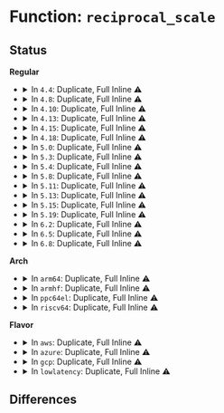 # Function: <code>reciprocal_scale</code>

## Status
<b>Regular</b>
<ul>
<li>
<details>
<summary>In <code>4.4</code>: Duplicate, Full Inline ⚠️</summary>

**Collision:** Static Duplication

**Inline:** Full

**Transformation:** False

**Instances:**

```
In net/core/dev.c (0)
Location: include/linux/kernel.h:240
Inline: True
```
```
In net/ipv4/inet_hashtables.c (0)
Location: include/linux/kernel.h:240
Inline: True
```
```
In net/ipv4/udp.c (0)
Location: include/linux/kernel.h:240
Inline: True
```
```
In net/ipv6/udp.c (0)
Location: include/linux/kernel.h:240
Inline: True
```
```
In net/ipv6/inet6_hashtables.c (0)
Location: include/linux/kernel.h:240
Inline: True
```
```
In net/packet/af_packet.c (ffffffff81804aa0)
Location: include/linux/kernel.h:240
Inline: True
Inline callers:
  - net/packet/af_packet.c:packet_rcv_fanout
```
</details>
</li>
<li>
<details>
<summary>In <code>4.8</code>: Duplicate, Full Inline ⚠️</summary>

**Collision:** Static Duplication

**Inline:** Full

**Transformation:** False

**Instances:**

```
In net/core/dev.c (ffffffff8177d2dd)
Location: include/linux/kernel.h:246
Inline: True
Inline callers:
  - net/core/dev.c:get_rps_cpu
  - net/core/dev.c:__netdev_pick_tx
  - net/core/dev.c:__skb_tx_hash
```
```
In net/core/sock_reuseport.c (ffffffff817a0005)
Location: include/linux/kernel.h:246
Inline: True
Inline callers:
  - net/core/sock_reuseport.c:reuseport_select_sock
```
```
In net/ipv4/inet_hashtables.c (ffffffff817ce45e)
Location: include/linux/kernel.h:246
Inline: True
Inline callers:
  - net/ipv4/inet_hashtables.c:__inet_lookup_listener
```
```
In net/ipv4/udp.c (ffffffff817f696b)
Location: include/linux/kernel.h:246
Inline: True
Inline callers:
  - net/ipv4/udp.c:__udp4_lib_lookup
  - net/ipv4/udp.c:udp4_lib_lookup2
  - net/ipv4/udp.c:udp_lib_get_port
```
```
In net/ipv6/udp.c (ffffffff81851e05)
Location: include/linux/kernel.h:246
Inline: True
Inline callers:
  - net/ipv6/udp.c:__udp6_lib_lookup
  - net/ipv6/udp.c:udp6_lib_lookup2
```
```
In net/ipv6/inet6_hashtables.c (ffffffff8187348f)
Location: include/linux/kernel.h:246
Inline: True
Inline callers:
  - net/ipv6/inet6_hashtables.c:inet6_lookup_listener
```
```
In net/packet/af_packet.c (0)
Location: include/linux/kernel.h:246
Inline: True
```
</details>
</li>
<li>
<details>
<summary>In <code>4.10</code>: Duplicate, Full Inline ⚠️</summary>

**Collision:** Static Duplication

**Inline:** Full

**Transformation:** False

**Instances:**

```
In net/core/dev.c (ffffffff817aa80d)
Location: include/linux/kernel.h:251
Inline: True
Inline callers:
  - net/core/dev.c:get_rps_cpu
  - net/core/dev.c:__netdev_pick_tx
  - net/core/dev.c:__skb_tx_hash
```
```
In net/core/sock_reuseport.c (ffffffff817ce9d5)
Location: include/linux/kernel.h:251
Inline: True
Inline callers:
  - net/core/sock_reuseport.c:reuseport_select_sock
```
```
In net/ipv4/inet_hashtables.c (ffffffff817fe269)
Location: include/linux/kernel.h:251
Inline: True
Inline callers:
  - net/ipv4/inet_hashtables.c:__inet_lookup_listener
```
```
In net/ipv4/udp.c (ffffffff818278cb)
Location: include/linux/kernel.h:251
Inline: True
Inline callers:
  - net/ipv4/udp.c:__udp4_lib_lookup
  - net/ipv4/udp.c:udp4_lib_lookup2
  - net/ipv4/udp.c:udp_lib_get_port
```
```
In net/ipv6/udp.c (ffffffff81883bc5)
Location: include/linux/kernel.h:251
Inline: True
Inline callers:
  - net/ipv6/udp.c:__udp6_lib_lookup
  - net/ipv6/udp.c:udp6_lib_lookup2
```
```
In net/ipv6/inet6_hashtables.c (ffffffff818a7aee)
Location: include/linux/kernel.h:251
Inline: True
Inline callers:
  - net/ipv6/inet6_hashtables.c:inet6_lookup_listener
```
```
In net/packet/af_packet.c (0)
Location: include/linux/kernel.h:251
Inline: True
```
</details>
</li>
<li>
<details>
<summary>In <code>4.13</code>: Duplicate, Full Inline ⚠️</summary>

**Collision:** Static Duplication

**Inline:** Full

**Transformation:** False

**Instances:**

```
In net/core/dev.c (ffffffff817c8e75)
Location: include/linux/kernel.h:255
Inline: True
Inline callers:
  - net/core/dev.c:get_rps_cpu
  - net/core/dev.c:__netdev_pick_tx
  - net/core/dev.c:__skb_tx_hash
```
```
In net/core/sock_reuseport.c (ffffffff817ede82)
Location: include/linux/kernel.h:255
Inline: True
Inline callers:
  - net/core/sock_reuseport.c:reuseport_select_sock
```
```
In net/ipv4/inet_hashtables.c (ffffffff8181e5f6)
Location: include/linux/kernel.h:255
Inline: True
Inline callers:
  - net/ipv4/inet_hashtables.c:__inet_lookup_listener
```
```
In net/ipv4/udp.c (ffffffff81849183)
Location: include/linux/kernel.h:255
Inline: True
Inline callers:
  - net/ipv4/udp.c:__udp4_lib_lookup
  - net/ipv4/udp.c:udp4_lib_lookup2
  - net/ipv4/udp.c:udp_lib_get_port
```
```
In net/ipv6/udp.c (ffffffff818a9f9e)
Location: include/linux/kernel.h:255
Inline: True
Inline callers:
  - net/ipv6/udp.c:__udp6_lib_lookup
  - net/ipv6/udp.c:udp6_lib_lookup2
```
```
In net/ipv6/inet6_hashtables.c (ffffffff818ce346)
Location: include/linux/kernel.h:255
Inline: True
Inline callers:
  - net/ipv6/inet6_hashtables.c:inet6_lookup_listener
```
```
In net/packet/af_packet.c (ffffffff818d0845)
Location: include/linux/kernel.h:255
Inline: True
Inline callers:
  - net/packet/af_packet.c:packet_rcv_fanout
```
</details>
</li>
<li>
<details>
<summary>In <code>4.15</code>: Duplicate, Full Inline ⚠️</summary>

**Collision:** Static Duplication

**Inline:** Full

**Transformation:** False

**Instances:**

```
In net/core/dev.c (ffffffff81842b11)
Location: include/linux/kernel.h:277
Inline: True
Inline callers:
  - net/core/dev.c:get_rps_cpu
  - net/core/dev.c:__netdev_pick_tx
  - net/core/dev.c:__skb_tx_hash
```
```
In net/core/sock_reuseport.c (ffffffff8186a0c2)
Location: include/linux/kernel.h:277
Inline: True
Inline callers:
  - net/core/sock_reuseport.c:reuseport_select_sock
```
```
In net/ipv4/inet_hashtables.c (ffffffff8189d514)
Location: include/linux/kernel.h:277
Inline: True
Inline callers:
  - net/ipv4/inet_hashtables.c:__inet_lookup_listener
```
```
In net/ipv4/udp.c (ffffffff818c8bf1)
Location: include/linux/kernel.h:277
Inline: True
Inline callers:
  - net/ipv4/udp.c:__udp4_lib_lookup
  - net/ipv4/udp.c:udp4_lib_lookup2
  - net/ipv4/udp.c:udp_lib_get_port
```
```
In net/ipv6/udp.c (ffffffff8192c9a8)
Location: include/linux/kernel.h:277
Inline: True
Inline callers:
  - net/ipv6/udp.c:__udp6_lib_lookup
  - net/ipv6/udp.c:udp6_lib_lookup2
```
```
In net/ipv6/inet6_hashtables.c (ffffffff819531b9)
Location: include/linux/kernel.h:277
Inline: True
Inline callers:
  - net/ipv6/inet6_hashtables.c:inet6_lookup_listener
```
```
In net/packet/af_packet.c (ffffffff81955774)
Location: include/linux/kernel.h:277
Inline: True
Inline callers:
  - net/packet/af_packet.c:packet_rcv_fanout
```
</details>
</li>
<li>
<details>
<summary>In <code>4.18</code>: Duplicate, Full Inline ⚠️</summary>

**Collision:** Static Duplication

**Inline:** Full

**Transformation:** False

**Instances:**

```
In net/core/dev.c (ffffffff8188cf52)
Location: include/linux/kernel.h:278
Inline: True
Inline callers:
  - net/core/dev.c:get_rps_cpu
  - net/core/dev.c:__netdev_pick_tx
  - net/core/dev.c:__netdev_pick_tx
```
```
In net/core/sock_reuseport.c (ffffffff818b9da7)
Location: include/linux/kernel.h:278
Inline: True
Inline callers:
  - net/core/sock_reuseport.c:reuseport_select_sock
```
```
In net/ipv4/udp.c (ffffffff8191e581)
Location: include/linux/kernel.h:278
Inline: True
Inline callers:
  - net/ipv4/udp.c:udp_lib_get_port
```
```
In net/packet/af_packet.c (ffffffff819ae404)
Location: include/linux/kernel.h:278
Inline: True
Inline callers:
  - net/packet/af_packet.c:packet_rcv_fanout
```
</details>
</li>
<li>
<details>
<summary>In <code>5.0</code>: Duplicate, Full Inline ⚠️</summary>

**Collision:** Static Duplication

**Inline:** Full

**Transformation:** False

**Instances:**

```
In net/core/dev.c (ffffffff818ae19b)
Location: include/linux/kernel.h:311
Inline: True
Inline callers:
  - net/core/dev.c:get_rps_cpu
  - net/core/dev.c:__netdev_pick_tx
  - net/core/dev.c:__get_xps_queue_idx
```
```
In net/core/sock_reuseport.c (ffffffff818e0c1d)
Location: include/linux/kernel.h:311
Inline: True
Inline callers:
  - net/core/sock_reuseport.c:reuseport_select_sock
```
```
In net/ipv4/udp.c (ffffffff8194d381)
Location: include/linux/kernel.h:311
Inline: True
Inline callers:
  - net/ipv4/udp.c:udp_lib_get_port
```
```
In net/packet/af_packet.c (ffffffff819e4db0)
Location: include/linux/kernel.h:311
Inline: True
Inline callers:
  - net/packet/af_packet.c:packet_rcv_fanout
```
</details>
</li>
<li>
<details>
<summary>In <code>5.3</code>: Duplicate, Full Inline ⚠️</summary>

**Collision:** Static Duplication

**Inline:** Full

**Transformation:** False

**Instances:**

```
In net/core/dev.c (ffffffff818f9ac9)
Location: include/linux/kernel.h:285
Inline: True
Inline callers:
  - net/core/dev.c:get_rps_cpu
  - net/core/dev.c:netdev_pick_tx
  - net/core/dev.c:__get_xps_queue_idx
```
```
In net/core/sock_reuseport.c (ffffffff8192f2c9)
Location: include/linux/kernel.h:285
Inline: True
Inline callers:
  - net/core/sock_reuseport.c:reuseport_select_sock
```
```
In net/ipv4/udp.c (ffffffff819b1b39)
Location: include/linux/kernel.h:285
Inline: True
Inline callers:
  - net/ipv4/udp.c:udp_lib_get_port
```
```
In net/packet/af_packet.c (0)
Location: include/linux/kernel.h:285
Inline: True
```
</details>
</li>
<li>
<details>
<summary>In <code>5.4</code>: Duplicate, Full Inline ⚠️</summary>

**Collision:** Static Duplication

**Inline:** Full

**Transformation:** False

**Instances:**

```
In net/core/dev.c (ffffffff8192bc29)
Location: include/linux/kernel.h:306
Inline: True
Inline callers:
  - net/core/dev.c:get_rps_cpu
  - net/core/dev.c:netdev_pick_tx
  - net/core/dev.c:__get_xps_queue_idx
```
```
In net/core/sock_reuseport.c (ffffffff81961539)
Location: include/linux/kernel.h:306
Inline: True
Inline callers:
  - net/core/sock_reuseport.c:reuseport_select_sock
```
```
In net/ipv4/udp.c (ffffffff819e88b9)
Location: include/linux/kernel.h:306
Inline: True
Inline callers:
  - net/ipv4/udp.c:udp_lib_get_port
```
```
In net/packet/af_packet.c (0)
Location: include/linux/kernel.h:306
Inline: True
```
</details>
</li>
<li>
<details>
<summary>In <code>5.8</code>: Duplicate, Full Inline ⚠️</summary>

**Collision:** Static Duplication

**Inline:** Full

**Transformation:** False

**Instances:**

```
In net/core/dev.c (ffffffff81a0639d)
Location: include/linux/kernel.h:304
Inline: True
Inline callers:
  - net/core/dev.c:get_rps_cpu
  - net/core/dev.c:netdev_pick_tx
  - net/core/dev.c:__get_xps_queue_idx
```
```
In net/core/sock_reuseport.c (ffffffff81a34c28)
Location: include/linux/kernel.h:304
Inline: True
Inline callers:
  - net/core/sock_reuseport.c:reuseport_select_sock
```
```
In net/ipv4/udp.c (ffffffff81ad6c40)
Location: include/linux/kernel.h:304
Inline: True
Inline callers:
  - net/ipv4/udp.c:udp_lib_get_port
```
```
In net/packet/af_packet.c (ffffffff81b865dc)
Location: include/linux/kernel.h:304
Inline: True
Inline callers:
  - net/packet/af_packet.c:packet_rcv_fanout
```
</details>
</li>
<li>
<details>
<summary>In <code>5.11</code>: Duplicate, Full Inline ⚠️</summary>

**Collision:** Static Duplication

**Inline:** Full

**Transformation:** False

**Instances:**

```
In net/core/dev.c (ffffffff81a0794b)
Location: include/linux/math.h:160
Inline: True
Inline callers:
  - net/core/dev.c:get_rps_cpu
  - net/core/dev.c:netdev_pick_tx
  - net/core/dev.c:__get_xps_queue_idx
```
```
In net/core/sock_reuseport.c (ffffffff81a36f7f)
Location: include/linux/math.h:160
Inline: True
Inline callers:
  - net/core/sock_reuseport.c:reuseport_select_sock
```
```
In net/ipv4/udp.c (ffffffff81ae3220)
Location: include/linux/math.h:160
Inline: True
Inline callers:
  - net/ipv4/udp.c:udp_lib_get_port
```
```
In net/packet/af_packet.c (ffffffff81b95ef3)
Location: include/linux/math.h:160
Inline: True
Inline callers:
  - net/packet/af_packet.c:packet_rcv_fanout
```
</details>
</li>
<li>
<details>
<summary>In <code>5.13</code>: Duplicate, Full Inline ⚠️</summary>

**Collision:** Static Duplication

**Inline:** Full

**Transformation:** False

**Instances:**

```
In net/core/dev.c (ffffffff819ebcd7)
Location: include/linux/math.h:160
Inline: True
Inline callers:
  - net/core/dev.c:get_rps_cpu
  - net/core/dev.c:netdev_pick_tx
  - net/core/dev.c:__get_xps_queue_idx
```
```
In net/core/sock_reuseport.c (ffffffff81a1e0df)
Location: include/linux/math.h:160
Inline: True
Inline callers:
  - net/core/sock_reuseport.c:reuseport_select_sock
```
```
In net/ipv4/udp.c (ffffffff81ace127)
Location: include/linux/math.h:160
Inline: True
Inline callers:
  - net/ipv4/udp.c:udp_lib_get_port
```
```
In net/packet/af_packet.c (ffffffff81b84dd3)
Location: include/linux/math.h:160
Inline: True
Inline callers:
  - net/packet/af_packet.c:packet_rcv_fanout
```
</details>
</li>
<li>
<details>
<summary>In <code>5.15</code>: Duplicate, Full Inline ⚠️</summary>

**Collision:** Static Duplication

**Inline:** Full

**Transformation:** False

**Instances:**

```
In net/core/dev.c (ffffffff81a9cbd7)
Location: include/linux/math.h:160
Inline: True
Inline callers:
  - net/core/dev.c:get_rps_cpu
  - net/core/dev.c:netdev_pick_tx
  - net/core/dev.c:__get_xps_queue_idx
```
```
In net/core/sock_reuseport.c (ffffffff81ad1b97)
Location: include/linux/math.h:160
Inline: True
Inline callers:
  - net/core/sock_reuseport.c:reuseport_migrate_sock
  - net/core/sock_reuseport.c:reuseport_select_sock
```
```
In net/ipv4/udp.c (ffffffff81b8cae7)
Location: include/linux/math.h:160
Inline: True
Inline callers:
  - net/ipv4/udp.c:udp_lib_get_port
```
```
In net/packet/af_packet.c (ffffffff81c51284)
Location: include/linux/math.h:160
Inline: True
Inline callers:
  - net/packet/af_packet.c:packet_rcv_fanout
```
</details>
</li>
<li>
<details>
<summary>In <code>5.19</code>: Duplicate, Full Inline ⚠️</summary>

**Collision:** Static Duplication

**Inline:** Full

**Transformation:** False

**Instances:**

```
In net/core/dev.c (ffffffff81c152e8)
Location: include/linux/math.h:172
Inline: True
Inline callers:
  - net/core/dev.c:get_rps_cpu
  - net/core/dev.c:netdev_pick_tx
  - net/core/dev.c:__get_xps_queue_idx
```
```
In net/core/sock_reuseport.c (ffffffff81c4f404)
Location: include/linux/math.h:172
Inline: True
Inline callers:
  - net/core/sock_reuseport.c:reuseport_migrate_sock
  - net/core/sock_reuseport.c:reuseport_select_sock
```
```
In net/ipv4/udp.c (ffffffff81d1b1a8)
Location: include/linux/math.h:172
Inline: True
Inline callers:
  - net/ipv4/udp.c:udp_lib_get_port
```
```
In net/packet/af_packet.c (ffffffff81df274b)
Location: include/linux/math.h:172
Inline: True
Inline callers:
  - net/packet/af_packet.c:packet_rcv_fanout
```
</details>
</li>
<li>
<details>
<summary>In <code>6.2</code>: Duplicate, Full Inline ⚠️</summary>

**Collision:** Static Duplication

**Inline:** Full

**Transformation:** False

**Instances:**

```
In net/core/dev.c (ffffffff81dc6648)
Location: include/linux/math.h:172
Inline: True
Inline callers:
  - net/core/dev.c:get_rps_cpu
  - net/core/dev.c:netdev_pick_tx
  - net/core/dev.c:__get_xps_queue_idx
```
```
In net/core/sock_reuseport.c (ffffffff81e04215)
Location: include/linux/math.h:172
Inline: True
Inline callers:
  - net/core/sock_reuseport.c:reuseport_select_sock_by_hash
```
```
In net/ipv4/udp.c (ffffffff81ee1b80)
Location: include/linux/math.h:172
Inline: True
Inline callers:
  - net/ipv4/udp.c:udp_lib_get_port
```
```
In net/packet/af_packet.c (ffffffff81fc686b)
Location: include/linux/math.h:172
Inline: True
Inline callers:
  - net/packet/af_packet.c:packet_rcv_fanout
```
</details>
</li>
<li>
<details>
<summary>In <code>6.5</code>: Duplicate, Full Inline ⚠️</summary>

**Collision:** Static Duplication

**Inline:** Full

**Transformation:** False

**Instances:**

```
In net/core/dev.c (ffffffff81e359eb)
Location: include/linux/math.h:172
Inline: True
Inline callers:
  - net/core/dev.c:get_rps_cpu
  - net/core/dev.c:netdev_pick_tx
  - net/core/dev.c:__get_xps_queue_idx
```
```
In net/core/sock_reuseport.c (ffffffff81e76a65)
Location: include/linux/math.h:172
Inline: True
Inline callers:
  - net/core/sock_reuseport.c:reuseport_select_sock_by_hash
```
```
In net/ipv4/udp.c (ffffffff81f4159f)
Location: include/linux/math.h:172
Inline: True
Inline callers:
  - net/ipv4/udp.c:udp_lib_get_port
```
```
In net/packet/af_packet.c (ffffffff82027625)
Location: include/linux/math.h:172
Inline: True
Inline callers:
  - net/packet/af_packet.c:packet_rcv_fanout
```
</details>
</li>
<li>
<details>
<summary>In <code>6.8</code>: Duplicate, Full Inline ⚠️</summary>

**Collision:** Static Duplication

**Inline:** Full

**Transformation:** False

**Instances:**

```
In net/core/dev.c (ffffffff81ef3cab)
Location: include/linux/math.h:191
Inline: True
Inline callers:
  - net/core/dev.c:get_rps_cpu
  - net/core/dev.c:netdev_pick_tx
  - net/core/dev.c:__get_xps_queue_idx
```
```
In net/core/sock_reuseport.c (ffffffff81f36a25)
Location: include/linux/math.h:191
Inline: True
Inline callers:
  - net/core/sock_reuseport.c:reuseport_select_sock_by_hash
```
```
In net/ipv4/udp.c (ffffffff820071ff)
Location: include/linux/math.h:191
Inline: True
Inline callers:
  - net/ipv4/udp.c:udp_lib_get_port
```
```
In net/packet/af_packet.c (ffffffff820f6e85)
Location: include/linux/math.h:191
Inline: True
Inline callers:
  - net/packet/af_packet.c:packet_rcv_fanout
```
</details>
</li>
</ul>
<b>Arch</b>
<ul>
<li>
<details>
<summary>In <code>arm64</code>: Duplicate, Full Inline ⚠️</summary>

**Collision:** Static Duplication

**Inline:** Full

**Transformation:** False

**Instances:**

```
In net/core/dev.c (ffff800010bc82cc)
Location: include/linux/kernel.h:306
Inline: True
Inline callers:
  - net/core/dev.c:get_rps_cpu
  - net/core/dev.c:netdev_pick_tx
  - net/core/dev.c:__get_xps_queue_idx
```
```
In net/core/sock_reuseport.c (ffff800010c04db8)
Location: include/linux/kernel.h:306
Inline: True
Inline callers:
  - net/core/sock_reuseport.c:reuseport_select_sock
```
```
In net/ipv4/udp.c (ffff800010c9bda8)
Location: include/linux/kernel.h:306
Inline: True
Inline callers:
  - net/ipv4/udp.c:udp_lib_get_port
```
```
In net/packet/af_packet.c (ffff800010d5abe4)
Location: include/linux/kernel.h:306
Inline: True
Inline callers:
  - net/packet/af_packet.c:packet_rcv_fanout
```
</details>
</li>
<li>
<details>
<summary>In <code>armhf</code>: Duplicate, Full Inline ⚠️</summary>

**Collision:** Static Duplication

**Inline:** Full

**Transformation:** False

**Instances:**

```
In net/core/dev.c (c0ce3b50)
Location: include/linux/kernel.h:306
Inline: True
Inline callers:
  - net/core/dev.c:get_rps_cpu
  - net/core/dev.c:netdev_pick_tx
  - net/core/dev.c:__get_xps_queue_idx
```
```
In net/core/sock_reuseport.c (c0d1e28c)
Location: include/linux/kernel.h:306
Inline: True
Inline callers:
  - net/core/sock_reuseport.c:reuseport_select_sock
```
```
In net/ipv4/udp.c (c0da8524)
Location: include/linux/kernel.h:306
Inline: True
Inline callers:
  - net/ipv4/udp.c:udp_lib_get_port
```
```
In net/packet/af_packet.c (c0e5a43c)
Location: include/linux/kernel.h:306
Inline: True
Inline callers:
  - net/packet/af_packet.c:packet_rcv_fanout
```
</details>
</li>
<li>
<details>
<summary>In <code>ppc64el</code>: Duplicate, Full Inline ⚠️</summary>

**Collision:** Static Duplication

**Inline:** Full

**Transformation:** False

**Instances:**

```
In net/core/dev.c (c000000000ca41dc)
Location: include/linux/kernel.h:306
Inline: True
Inline callers:
  - net/core/dev.c:get_rps_cpu
  - net/core/dev.c:netdev_pick_tx
  - net/core/dev.c:__get_xps_queue_idx
```
```
In net/core/sock_reuseport.c (c000000000ceef90)
Location: include/linux/kernel.h:306
Inline: True
Inline callers:
  - net/core/sock_reuseport.c:reuseport_select_sock
```
```
In net/ipv4/udp.c (c000000000dade3c)
Location: include/linux/kernel.h:306
Inline: True
Inline callers:
  - net/ipv4/udp.c:udp_lib_get_port
```
```
In net/packet/af_packet.c (c000000000e936d8)
Location: include/linux/kernel.h:306
Inline: True
Inline callers:
  - net/packet/af_packet.c:packet_rcv_fanout
```
</details>
</li>
<li>
<details>
<summary>In <code>riscv64</code>: Duplicate, Full Inline ⚠️</summary>

**Collision:** Static Duplication

**Inline:** Full

**Transformation:** False

**Instances:**

```
In net/core/dev.c (ffffffe0007547f4)
Location: include/linux/kernel.h:306
Inline: True
Inline callers:
  - net/core/dev.c:get_rps_cpu
  - net/core/dev.c:netdev_pick_tx
  - net/core/dev.c:__get_xps_queue_idx
```
```
In net/core/sock_reuseport.c (ffffffe000783a0c)
Location: include/linux/kernel.h:306
Inline: True
Inline callers:
  - net/core/sock_reuseport.c:reuseport_select_sock
```
```
In net/ipv4/udp.c (ffffffe0007fae58)
Location: include/linux/kernel.h:306
Inline: True
Inline callers:
  - net/ipv4/udp.c:udp_lib_get_port
```
```
In net/packet/af_packet.c (ffffffe00088f6ae)
Location: include/linux/kernel.h:306
Inline: True
Inline callers:
  - net/packet/af_packet.c:packet_rcv_fanout
```
</details>
</li>
</ul>
<b>Flavor</b>
<ul>
<li>
<details>
<summary>In <code>aws</code>: Duplicate, Full Inline ⚠️</summary>

**Collision:** Static Duplication

**Inline:** Full

**Transformation:** False

**Instances:**

```
In net/core/dev.c (ffffffff818cbc29)
Location: include/linux/kernel.h:306
Inline: True
Inline callers:
  - net/core/dev.c:get_rps_cpu
  - net/core/dev.c:netdev_pick_tx
  - net/core/dev.c:__get_xps_queue_idx
```
```
In net/core/sock_reuseport.c (ffffffff81901509)
Location: include/linux/kernel.h:306
Inline: True
Inline callers:
  - net/core/sock_reuseport.c:reuseport_select_sock
```
```
In net/ipv4/udp.c (ffffffff81988729)
Location: include/linux/kernel.h:306
Inline: True
Inline callers:
  - net/ipv4/udp.c:udp_lib_get_port
```
```
In net/packet/af_packet.c (0)
Location: include/linux/kernel.h:306
Inline: True
```
</details>
</li>
<li>
<details>
<summary>In <code>azure</code>: Duplicate, Full Inline ⚠️</summary>

**Collision:** Static Duplication

**Inline:** Full

**Transformation:** False

**Instances:**

```
In net/core/dev.c (ffffffff81885b69)
Location: include/linux/kernel.h:306
Inline: True
Inline callers:
  - net/core/dev.c:get_rps_cpu
  - net/core/dev.c:netdev_pick_tx
  - net/core/dev.c:__get_xps_queue_idx
```
```
In net/core/sock_reuseport.c (ffffffff818bb339)
Location: include/linux/kernel.h:306
Inline: True
Inline callers:
  - net/core/sock_reuseport.c:reuseport_select_sock
```
```
In net/ipv4/udp.c (ffffffff819421e9)
Location: include/linux/kernel.h:306
Inline: True
Inline callers:
  - net/ipv4/udp.c:udp_lib_get_port
```
```
In net/packet/af_packet.c (0)
Location: include/linux/kernel.h:306
Inline: True
```
</details>
</li>
<li>
<details>
<summary>In <code>gcp</code>: Duplicate, Full Inline ⚠️</summary>

**Collision:** Static Duplication

**Inline:** Full

**Transformation:** False

**Instances:**

```
In net/core/dev.c (ffffffff8191cc29)
Location: include/linux/kernel.h:306
Inline: True
Inline callers:
  - net/core/dev.c:get_rps_cpu
  - net/core/dev.c:netdev_pick_tx
  - net/core/dev.c:__get_xps_queue_idx
```
```
In net/core/sock_reuseport.c (ffffffff81952539)
Location: include/linux/kernel.h:306
Inline: True
Inline callers:
  - net/core/sock_reuseport.c:reuseport_select_sock
```
```
In net/netfilter/nf_conntrack_core.c (ffffffff819a078f)
Location: include/linux/kernel.h:306
Inline: True
Inline callers:
  - net/netfilter/nf_conntrack_core.c:nf_conntrack_hash_resize
  - net/netfilter/nf_conntrack_core.c:early_drop
  - net/netfilter/nf_conntrack_core.c:nf_conntrack_tuple_taken
  - net/netfilter/nf_conntrack_core.c:__nf_conntrack_confirm
  - net/netfilter/nf_conntrack_core.c:__nf_conntrack_confirm
  - net/netfilter/nf_conntrack_core.c:nf_conntrack_hash_check_insert
  - net/netfilter/nf_conntrack_core.c:nf_conntrack_hash_check_insert
  - net/netfilter/nf_conntrack_core.c:__nf_conntrack_find_get
  - net/netfilter/nf_conntrack_core.c:nf_ct_delete_from_lists
  - net/netfilter/nf_conntrack_core.c:nf_ct_delete_from_lists
```
```
In net/netfilter/nf_conntrack_expect.c (ffffffff819a2648)
Location: include/linux/kernel.h:306
Inline: True
Inline callers:
  - net/netfilter/nf_conntrack_expect.c:nf_ct_expect_dst_hash
```
```
In net/ipv4/udp.c (ffffffff819f2ef9)
Location: include/linux/kernel.h:306
Inline: True
Inline callers:
  - net/ipv4/udp.c:udp_lib_get_port
```
```
In net/packet/af_packet.c (0)
Location: include/linux/kernel.h:306
Inline: True
```
</details>
</li>
<li>
<details>
<summary>In <code>lowlatency</code>: Duplicate, Full Inline ⚠️</summary>

**Collision:** Static Duplication

**Inline:** Full

**Transformation:** False

**Instances:**

```
In net/core/dev.c (ffffffff8193e0f9)
Location: include/linux/kernel.h:306
Inline: True
Inline callers:
  - net/core/dev.c:get_rps_cpu
  - net/core/dev.c:netdev_pick_tx
  - net/core/dev.c:__get_xps_queue_idx
```
```
In net/core/sock_reuseport.c (ffffffff81973f98)
Location: include/linux/kernel.h:306
Inline: True
Inline callers:
  - net/core/sock_reuseport.c:reuseport_select_sock
```
```
In net/ipv4/udp.c (ffffffff819fb7c9)
Location: include/linux/kernel.h:306
Inline: True
Inline callers:
  - net/ipv4/udp.c:udp_lib_get_port
```
```
In net/packet/af_packet.c (0)
Location: include/linux/kernel.h:306
Inline: True
```
</details>
</li>
</ul>

## Differences
